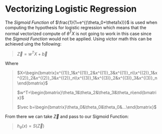 # Vectorizing Logistic Regression

The *Sigmoid Function* of $\frac{1}{1+e^{(\theta_0+\theta1x)}}$ is used when computing the hypothesis for logistic regression which means that the normal vectorized compute of $\theta^TX$ is not going to work in this case since the *Sigmoid Function* would not be applied. Using victor math this can be achieved uing the following:

> $\vec Z=w^TX+\vec b$

Where

> $X=\begin{bmatrix}x^{(1)}_1&x^{(1)}_2&x^{(1)}_3&x^{(1)}_n\\x^{(2)}_1&x^{(2)}_2&x^{(2)}_3&x^{(2)}_n\\x^{(3)}_1&x^{(3)}_2&x^{(3)}_3&x^{(3)}_n\end{bmatrix}$
>
> $w^T=\begin{bmatrix}\theta_1&\theta_2&\theta_3&\theta_n\end{bmatrix}$
>
> $\vec b=\begin{bmatrix}\theta_0&\theta_0&\theta_0&...\end{bmatrix}$

From there we can take $\vec Z$ and pass to our Sigmoid Function:

> $h_\theta(x) = S(\vec Z)$